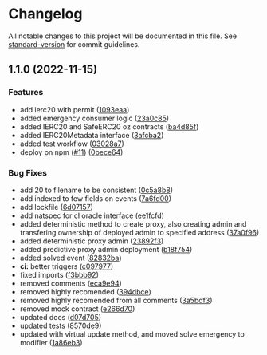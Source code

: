 # Changelog

All notable changes to this project will be documented in this file. See [standard-version](https://github.com/conventional-changelog/standard-version) for commit guidelines.

## 1.1.0 (2022-11-15)

### Features

- add ierc20 with permit ([1093eaa](https://github.com/bgd-labs/solidity-utils/commit/1093eaa8c7ee3a605d1935da3b115e97960a61aa))
- added emergency consumer logic ([23a0c85](https://github.com/bgd-labs/solidity-utils/commit/23a0c855ac8a599b0bc3ea34fcebb134994b6aa2))
- added IERC20 and SafeERC20 oz contracts ([ba4d85f](https://github.com/bgd-labs/solidity-utils/commit/ba4d85f14cc2cf94e403c56395cda5e705877b38))
- added IERC20Metadata interface ([3afcba2](https://github.com/bgd-labs/solidity-utils/commit/3afcba2a81dc916f18c3411eb0329ee40d6b5f41))
- added test workflow ([03028a7](https://github.com/bgd-labs/solidity-utils/commit/03028a7b6fc1b94eeafbb828bbcff23b9266542d))
- deploy on npm ([#11](https://github.com/bgd-labs/solidity-utils/issues/11)) ([0bece64](https://github.com/bgd-labs/solidity-utils/commit/0bece649ec134950634b80b255772a0eacab7746))

### Bug Fixes

- add 20 to filename to be consistent ([0c5a8b8](https://github.com/bgd-labs/solidity-utils/commit/0c5a8b894b6bd9e434c9e8b5b355469c6c306228))
- add indexed to few fields on events ([7a6fd00](https://github.com/bgd-labs/solidity-utils/commit/7a6fd00a06def5fdbc33cb0759efd18f5865500a))
- add lockfile ([6d07157](https://github.com/bgd-labs/solidity-utils/commit/6d071575f3085c4f45d084429a6bced227a155c6))
- add natspec for cl oracle interface ([ee1fcfd](https://github.com/bgd-labs/solidity-utils/commit/ee1fcfde4b47426e2370bbc54ce3e365b1cae7bb))
- added deterministic method to create proxy, also creating admin and transfering ownership of deployed admin to specified address ([37a0f96](https://github.com/bgd-labs/solidity-utils/commit/37a0f967166bbe893a810c7b2014c939e1ad72ac))
- added deterministic proxy admin ([23892f3](https://github.com/bgd-labs/solidity-utils/commit/23892f362de15e1cad1166fd881b159fa463bd15))
- added predictive proxy admin deployment ([b18f754](https://github.com/bgd-labs/solidity-utils/commit/b18f754af61d65ab6951dfb4f5418ff67e0f740e))
- added solved event ([82832ba](https://github.com/bgd-labs/solidity-utils/commit/82832baf8cc3d289a69dba57039a7f7fc38902c4))
- **ci:** better triggers ([c097977](https://github.com/bgd-labs/solidity-utils/commit/c09797758e76103f41840c8ecc7acb5e142bfa18))
- fixed imports ([f3bbb92](https://github.com/bgd-labs/solidity-utils/commit/f3bbb92d2420ebadcfbc9bf68ec239849f52e0ac))
- removed comments ([eca9e94](https://github.com/bgd-labs/solidity-utils/commit/eca9e94ba34c53743ab650255787bddf1cb27316))
- removed highly recomended ([394dbce](https://github.com/bgd-labs/solidity-utils/commit/394dbce5f078bb363deb6617469a285f090a2e31))
- removed highly recomended from all comments ([3a5bdf3](https://github.com/bgd-labs/solidity-utils/commit/3a5bdf34dc764136f2154993482877574dd26805))
- removed mock contract ([e266d70](https://github.com/bgd-labs/solidity-utils/commit/e266d708c969f59ebff052156692ce058819c0e3))
- updated docs ([d07d705](https://github.com/bgd-labs/solidity-utils/commit/d07d705d83d7bae0511b53b46fa1b1bbca0c22cb))
- updated tests ([8570de9](https://github.com/bgd-labs/solidity-utils/commit/8570de9e6aa7868ea277dc1627da745c3add4e10))
- updated with virtual update method, and moved solve emergency to modifier ([1a86eb3](https://github.com/bgd-labs/solidity-utils/commit/1a86eb3fcc65e267ff67bb72888eb65a35f83542))
